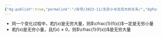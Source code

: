 ```yaml
---
{"dg-publish":true,"permalink":"/杂项/2023-11/无穷小与无穷大的关系/","dgPassFrontmatter":true}
---
```


- 同一个变化过程中，若$f(x)$是无穷大量，则$\cfrac{1}{f(x)}$一定是无穷小量
- 若$f(x)$是无穷小量，且$f(x) \neq 0$，则$\cfrac{1}{f(x)}$是无穷大量